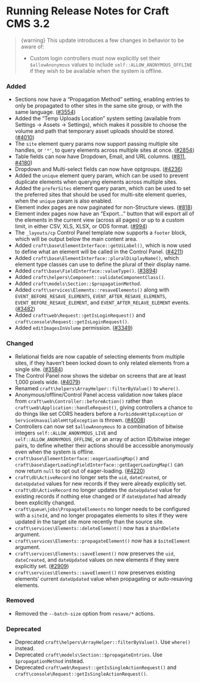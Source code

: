 # Running Release Notes for Craft CMS 3.2

> {warning} This update introduces a few changes in behavior to be aware of:
>
> - Custom login controllers must now explicitly set their `$allowAnonymous` values to include `self::ALLOW_ANONYMOUS_OFFLINE` if they wish to be available when the system is offline.

### Added
- Sections now have a “Propagation Method” setting, enabling entries to only be propagated to other sites in the same site group, or with the same language. ([#3554](https://github.com/craftcms/cms/issues/3554))
- Added the “Temp Uploads Location” system setting (available from Settings → Assets → Settings), which makes it possible to choose the volume and path that temporary asset uploads should be stored. ([#4010](https://github.com/craftcms/cms/issues/4010))
- The `site` element query params now support passing multiple site handles, or `'*'`, to query elements across multiple sites at once. ([#2854](https://github.com/craftcms/cms/issues/2854))
- Table fields can now have Dropdown, Email, and URL columns. ([#811](https://github.com/craftcms/cms/issues/811), [#4180](https://github.com/craftcms/cms/pull/4180))
- Dropdown and Multi-select fields can now have optgroups. ([#4236](https://github.com/craftcms/cms/issues/4236))
- Added the `unique` element query param, which can be used to prevent duplicate elements when querying elements across multiple sites.
- Added the `preferSites` element query param, which can be used to set the preferred sites that should be used for multi-site element queries, when the `unique` param is also enabled.
- Element index pages are now paginated for non-Structure views. ([#818](https://github.com/craftcms/cms/issues/818))
- Element index pages now have an “Export…” button that will export all of the elements in the current view (across all pages) or up to a custom limit, in either CSV, XLS, XLSX, or ODS format. ([#994](https://github.com/craftcms/cms/issues/994))
- The `_layouts/cp` Control Panel template now supports a `footer` block, which will be output below the main content area.
- Added `craft\base\ElementInterface::getUiLabel()`, which is now used to define what an element will be called in the Control Panel. ([#4211](https://github.com/craftcms/cms/pull/4211))
- Added `craft\base\ElementInterface::pluralDisplayName()`, which element type classes can use to define the plural of their display name.
- Added `craft\base\FieldInterface::valueType()`. ([#3894](https://github.com/craftcms/cms/issues/3894))
- Added `craft\helpers\Component::validateComponentClass()`.
- Added `craft\models\Section::$propagationMethod`.
- Added `craft\services\Elements::resaveElements()` along with `EVENT_BEFORE_RESAVE_ELEMENTS`, `EVENT_AFTER_RESAVE_ELEMENTS`, `EVENT_BEFORE_RESAVE_ELEMENT`, and `EVENT_AFTER_RELAVE_ELEMENT` events. ([#3482](https://github.com/craftcms/cms/issues/3482))
- Added `craft\web\Request::getIsLoginRequest()` and `craft\console\Request::getIsLoginRequest()`.
- Added `editImagesInVolume` permission. ([#3349](https://github.com/craftcms/cms/issues/3349))

### Changed
- Relational fields are now capable of selecting elements from multiple sites, if they haven’t been locked down to only related elements from a single site. ([#3584](https://github.com/craftcms/cms/issues/3584))
- The Control Panel now shows the sidebar on screens that are at least 1,000 pixels wide. ([#4079](https://github.com/craftcms/cms/issues/4079))
- Renamed `craft\helpers\ArrayHelper::filterByValue()` to `where()`.
- Anonymous/offline/Control Panel access validation now takes place from `craft\web\Controller::beforeAction()` rather than `craft\web\Application::handleRequest()`, giving controllers a chance to do things like set CORS headers before a `ForbiddenHttpException` or `ServiceUnavailableHttpException` is thrown. ([#4008](https://github.com/craftcms/cms/issues/4008))
- Controllers can now set `$allowAnonymous` to a combination of bitwise integers `self::ALLOW_ANONYMOUS_LIVE` and `self::ALLOW_ANONYMOUS_OFFLINE`, or an array of action ID/bitwise integer pairs, to define whether their actions should be accessible anonymously even when the system is offline.
- `craft\base\ElementInterface::eagerLoadingMap()` and `craft\base\EagerLoadingFieldInterface::getEagerLoadingMap()` can now return `null` to opt out of eager-loading. ([#4220](https://github.com/craftcms/cms/pull/4220))
- `craft\db\ActiveRecord` no longer sets the `uid`, `dateCreated`, or `dateUpdated` values for new records if they were already explicitly set.
- `craft\db\ActiveRecord` no longer updates the `dateUpdated` value for existing records if nothing else changed or if `dateUpdated` had already been explicitly changed.
- `craft\queue\jobs\PropagateElements` no longer needs to be configured with a `siteId`, and no longer propagates elements to sites if they were updated in the target site more recently than the source site.
- `craft\services\Elements::deleteElement()` now has a `$hardDelete` argument.
- `craft\services\Elements::propagateElement()` now has a `$siteElement` argument.
- `craft\services\Elements::saveElement()` now preserves the `uid`, `dateCreated`, and `dateUpdated` values on new elements if they were explicitly set. ([#2909](https://github.com/craftcms/cms/issues/2909))
- `craft\services\Elements::saveElement()` now preserves existing elements’ current `dateUpdated` value when propagating or auto-resaving elements.

### Removed
- Removed the `--batch-size` option from `resave/*` actions.

### Deprecated
- Deprecated `craft\helpers\ArrayHelper::filterByValue()`. Use `where()` instead.
- Deprecated `craft\models\Section::$propagateEntries`. Use `$propagationMethod` instead.
- Deprecated `craft\web\Request::getIsSingleActionRequest()` and `craft\console\Request::getIsSingleActionRequest()`.
